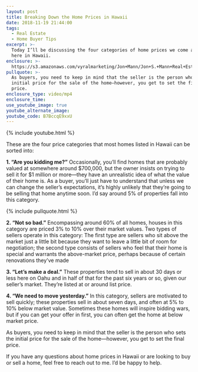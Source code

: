 ```yaml
---
layout: post
title: Breaking Down the Home Prices in Hawaii
date: 2018-11-19 21:44:00
tags:
  - Real Estate
  - Home Buyer Tips
excerpt: >-
  Today I’ll be discussing the four categories of home prices we come across
  here in Hawaii.
enclosure: >-
  https://s3.amazonaws.com/vyralmarketing/Jon+Mann/Jon+S.+Mann+Real+Estate-+Breaking+Down+the+Home+Prices+in+Hawaii.mp4
pullquote: >-
  As buyers, you need to keep in mind that the seller is the person who sets the
  initial price for the sale of the home—however, you get to set the final
  price.
enclosure_type: video/mp4
enclosure_time:
use_youtube_image: true
youtube_alternate_image:
youtube_code: B7BccqE9xxU
---
```


{% include youtube.html %}

These are the four price categories that most homes listed in Hawaii can be sorted into:

**1. “Are you kidding me?”** Occasionally, you’ll find homes that are probably valued at somewhere around $700,000, but the owner insists on trying to sell it for $1 million or more—they have an unrealistic idea of what the value of their home is. As a buyer, you’ll just have to understand that unless we can change the seller’s expectations, it’s highly unlikely that they’re going to be selling that home anytime soon. I’d say around 5% of properties fall into this category.

{% include pullquote.html %}

**2. “Not so bad.”** Encompassing around 60% of all homes, houses in this category are priced 3% to 10% over their market values. Two types of sellers operate in this category: The first type are sellers who sit above the market just a little bit because they want to leave a little bit of room for negotiation; the second type consists of sellers who feel that their home is special and warrants the above-market price, perhaps because of certain renovations they’ve made

**3. “Let’s make a deal.”** These properties tend to sell in about 30 days or less here on Oahu and in half of that for the past six years or so, given our seller’s market. They’re listed at or around list price.

**4. “We need to move yesterday.”** In this category, sellers are motivated to sell quickly; these properties sell in about seven days, and often at 5% to 10% below market value. Sometimes these homes will inspire bidding wars, but if you can get your offer in first, you can often get the home at below market price.

As buyers, you need to keep in mind that the seller is the person who sets the initial price for the sale of the home—however, you get to set the final price.

If you have any questions about home prices in Hawaii or are looking to buy or sell a home, feel free to reach out to me. I’d be happy to help.